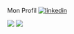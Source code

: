 Mon Profil
[![linkedin](https://img.shields.io/badge/linkedin--lightgrey?style=social&logo=linkedin)](https://www.linkedin.com/in/philippartstephane/)



![](https://github-readme-stats.vercel.app/api/top-langs/?username=abdellah098)   ![](https://github-readme-stats.vercel.app/api?username=abdellah098)
